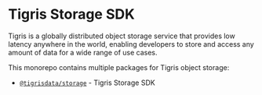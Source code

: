 # Tigris Storage SDK

Tigris is a globally distributed object storage service that provides low latency anywhere in the world, enabling developers to store and access any amount of data for a wide range of use cases.

This monorepo contains multiple packages for Tigris object storage:

- [`@tigrisdata/storage`](./packages/storage) - Tigris Storage SDK
